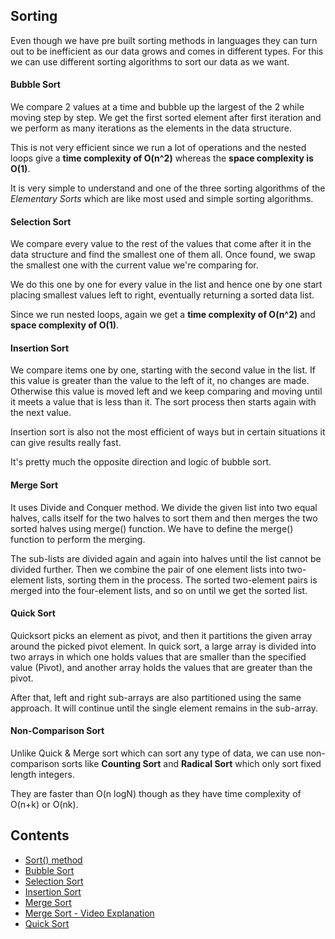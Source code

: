 ## Sorting

Even though we have pre built sorting methods in languages they can turn out to be inefficient as our data grows and comes in different types. For this we can use different sorting algorithms to sort our data as we want.

#### Bubble Sort

We compare 2 values at a time and bubble up the largest of the 2 while moving step by step. We get the first sorted element after first iteration and we perform as many iterations as the elements in the data structure.

This is not very efficient since we run a lot of operations and the nested loops give a **time complexity of O(n^2)** whereas the **space complexity is O(1)**.

It is very simple to understand and one of the three sorting algorithms of the _Elementary Sorts_ which are like most used and simple sorting algorithms.

#### Selection Sort

We compare every value to the rest of the values that come after it in the data structure and find the smallest one of them all. Once found, we swap the smallest one with the current value we're comparing for.

We do this one by one for every value in the list and hence one by one start placing smallest values left to right, eventually returning a sorted data list.

Since we run nested loops, again we get a **time complexity of O(n^2)** and **space complexity of O(1)**.

#### Insertion Sort

We compare items one by one, starting with the second value in the list. If this value is greater than the value to the left of it, no changes are made. Otherwise this value is moved left and we keep comparing and moving until it meets a value that is less than it. The sort process then starts again with the next value.

Insertion sort is also not the most efficient of ways but in certain situations it can give results really fast.

It's pretty much the opposite direction and logic of bubble sort.

#### Merge Sort

It uses Divide and Conquer method. We divide the given list into two equal halves, calls itself for the two halves to sort them and then merges the two sorted halves using merge() function. We have to define the merge() function to perform the merging.

The sub-lists are divided again and again into halves until the list cannot be divided further. Then we combine the pair of one element lists into two-element lists, sorting them in the process. The sorted two-element pairs is merged into the four-element lists, and so on until we get the sorted list.

#### Quick Sort

Quicksort picks an element as pivot, and then it partitions the given array around the picked pivot element. In quick sort, a large array is divided into two arrays in which one holds values that are smaller than the specified value (Pivot), and another array holds the values that are greater than the pivot.

After that, left and right sub-arrays are also partitioned using the same approach. It will continue until the single element remains in the sub-array.

#### Non-Comparison Sort

Unlike Quick & Merge sort which can sort any type of data, we can use non-comparison sorts like **Counting Sort** and **Radical Sort** which only sort fixed length integers.

They are faster than O(n logN) though as they have time complexity of O(n+k) or O(nk).

## Contents

- [Sort() method](<sort().js>)
- [Bubble Sort](bubbleSort.js)
- [Selection Sort](selectionSort.js)
- [Insertion Sort](insertionSort.js)
- [Merge Sort](mergeSort.js)
- [Merge Sort - Video Explanation](https://youtu.be/TzeBrDU-JaY)
- [Quick Sort](quickSort.js)
